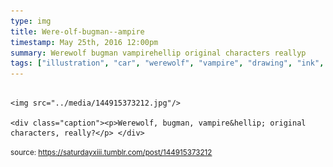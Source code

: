 ```yaml
---
type: img
title: Were-olf-bugman--ampire
timestamp: May 25th, 2016 12:00pm
summary: Werewolf bugman vampirehellip original characters reallyp 
tags: ["illustration", "car", "werewolf", "vampire", "drawing", "ink", "art"]
---
```


                
                
                
                                                                                        <img src="../media/144915373212.jpg"/>
                                                                                          <div class="caption"><p>Werewolf, bugman, vampire&hellip; original characters, really?</p> </div>
                                    
                
                
                
                
                                
<small>source: https://saturdayxiii.tumblr.com/post/144915373212</small>